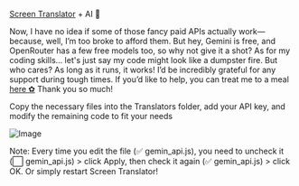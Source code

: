 [Screen Translator](https://github.com/OneMoreGres/ScreenTranslator) + AI 🤖

Now, I have no idea if some of those fancy paid APIs actually work—because, well, I’m too broke to afford them. But hey, Gemini is free, and OpenRouter has a few free models too, so why not give it a shot?
As for my coding skills... let's just say my code might look like a dumpster fire. But who cares? As long as it runs, it works!
I’d be incredibly grateful for any support during tough times. If you’d like to help, you can treat me to a meal [here ✿](https://paypal.me/suki8898)
Thank you so much!

Copy the necessary files into the Translators folder, add your API key, and modify the remaining code to fit your needs

![Image](https://github.com/user-attachments/assets/0ff7ea72-d703-4c59-92be-55b34c75cc23)

Note: Every time you edit the file (✅ gemin_api.js), you need to uncheck it (⬜ gemin_api.js) > click Apply, then check it again (✅ gemin_api.js) > click OK.
Or simply restart Screen Translator!
